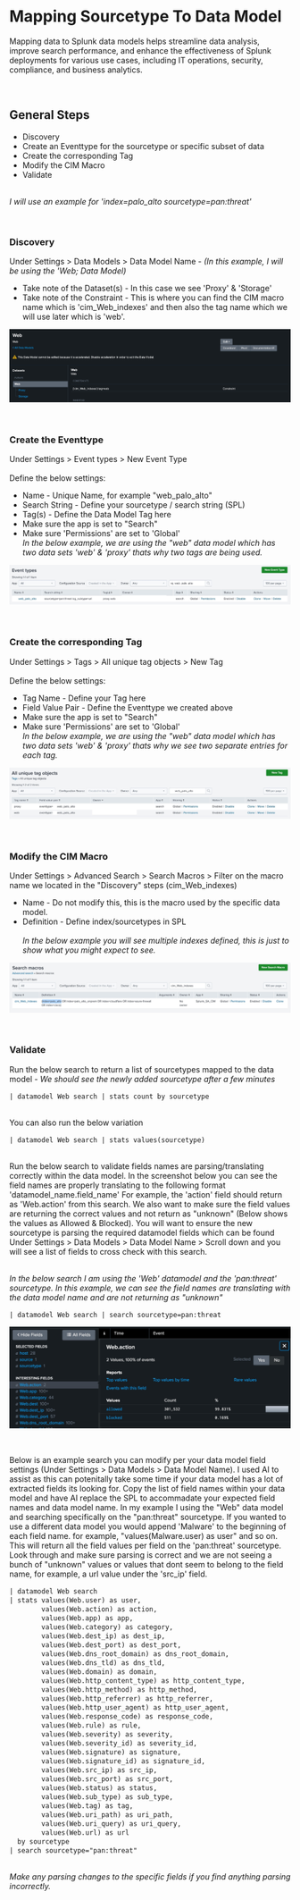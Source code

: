 # Mapping Sourcetype To Data Model

Mapping data to Splunk data models helps streamline data analysis, improve search performance, and enhance the effectiveness of Splunk deployments for various use cases, including IT operations, security, compliance, and business analytics.

<br />

## General Steps
* Discovery
* Create an Eventtype for the sourcetype or specific subset of data
* Create the corresponding Tag
* Modify the CIM Macro
* Validate

<br />*I will use an example for 'index=palo_alto sourcetype=pan:threat'*

<br />

### Discovery 
Under Settings > Data Models > Data Model Name - *(In this example, I will be using the 'Web; Data Model)*<br />
* Take note of the Dataset(s) - In this case we see 'Proxy' & 'Storage'
* Take note of the Constraint - This is where you can find the CIM macro name which is 'cim_Web_indexes' and then also the tag name which we will use later which is 'web'.

![Alt text](https://github.com/46-75-63-6B-4C-6F-67-52-68-79-74-68-6D/Splunk/blob/main/Resources/web_datamodel.jpeg "Splunk Web Data Model")


<br />

### Create the Eventtype
Under Settings > Event types > New Event Type<br />
<br />Define the below settings:
* Name - Unique Name, for example "web_palo_alto"
* Search String - Define your sourcetype / search string (SPL)
* Tag(s) - Define the Data Model Tag here
* Make sure the app is set to "Search"
* Make sure 'Permissions' are set to 'Global'
<br />*In the below example, we are using the "web" data model which has two data sets 'web' & 'proxy' thats why two tags are being used.*

![Alt text](https://github.com/46-75-63-6B-4C-6F-67-52-68-79-74-68-6D/Splunk/blob/main/Resources/datamodel_eventtype2.jpeg "Splunk Event Type")


<br />

### Create the corresponding Tag
Under Settings > Tags > All unique tag objects > New Tag<br />
<br />Define the below settings:
* Tag Name - Define your Tag here
* Field Value Pair - Define the Eventtype we created above
* Make sure the app is set to "Search"
* Make sure 'Permissions' are set to 'Global'
<br />*In the below example, we are using the "web" data model which has two data sets 'web' & 'proxy' thats why we see two separate entries for each tag.*

![Alt text](https://github.com/46-75-63-6B-4C-6F-67-52-68-79-74-68-6D/Splunk/blob/main/Resources/datamodel_tag.jpeg "Splunk Tag")


<br />

### Modify the CIM Macro
Under Settings > Advanced Search > Search Macros > Filter on the macro name we located in the "Discovery" steps (cim_Web_indexes)<br />
* Name - Do not modify this, this is the macro used by the specific data model.
* Definition - Define index/sourcetypes in SPL<br />
<br />*In the below example you will see multiple indexes defined, this is just to show what you might expect to see.*

![Alt text](https://github.com/46-75-63-6B-4C-6F-67-52-68-79-74-68-6D/Splunk/blob/main/Resources/search_macro.jpeg "CIM Search Macro")


<br />

### Validate
Run the below search to return a list of sourcetypes mapped to the data model - *We should see the newly added sourcetype after a few minutes*
````
| datamodel Web search | stats count by sourcetype
````

<br />You can also run the below variation
````
| datamodel Web search | stats values(sourcetype)
````

<br />
Run the below search to validate fields names are parsing/translating correctly within the data model. In the screenshot below you can see the field names are properly translating to the following format 'datamodel_name.field_name' For example, the 'action' field should return as 'Web.action' from this search. We also want to make sure the field values are returning the correct values and not return as "unknown" (Below shows the values as Allowed & Blocked). You will want to ensure the new sourcetype is parsing the required datamodel fields which can be found Under Settings > Data Models > Data Model Name > Scroll down and you will see a list of fields to cross check with this search.
<br /><br />

*In the below search I am using the 'Web' datamodel and the 'pan:threat' sourcetype. In this example, we can see the field names are translating with the data model name and are not returning as "unknown"*

````
| datamodel Web search | search sourcetype=pan:threat
````

![Alt text](https://github.com/46-75-63-6B-4C-6F-67-52-68-79-74-68-6D/Splunk/blob/main/Resources/datamodel_field.jpeg "Data Model Field")

<br />

Below is an example search you can modify per your data model field settings (Under Settings > Data Models > Data Model Name). I used AI to assist as this can potenitally take some time if your data model has a lot of extracted fields its looking for. Copy the list of field names within your data model and have AI replace the SPL to accommadate your expected field names and data model name. In my example I using the "Web" data model and searching specifically on the "pan:threat" sourcetype. If you wanted to use a different data model you would append 'Malware' to the beginning of each field name. for example, "values(Malware.user) as user" and so on.<br />
This will return all the field values per field on the 'pan:threat' sourcetype. Look through and make sure parsing is correct and we are not seeing a bunch of "unknown" values or values that dont seem to belong to the field name, for example, a url value under the 'src_ip' field.
````
| datamodel Web search 
| stats values(Web.user) as user, 
        values(Web.action) as action, 
        values(Web.app) as app, 
        values(Web.category) as category, 
        values(Web.dest_ip) as dest_ip, 
        values(Web.dest_port) as dest_port, 
        values(Web.dns_root_domain) as dns_root_domain, 
        values(Web.dns_tld) as dns_tld, 
        values(Web.domain) as domain, 
        values(Web.http_content_type) as http_content_type, 
        values(Web.http_method) as http_method, 
        values(Web.http_referrer) as http_referrer, 
        values(Web.http_user_agent) as http_user_agent, 
        values(Web.response_code) as response_code, 
        values(Web.rule) as rule, 
        values(Web.severity) as severity, 
        values(Web.severity_id) as severity_id, 
        values(Web.signature) as signature, 
        values(Web.signature_id) as signature_id, 
        values(Web.src_ip) as src_ip, 
        values(Web.src_port) as src_port, 
        values(Web.status) as status, 
        values(Web.sub_type) as sub_type, 
        values(Web.tag) as tag, 
        values(Web.uri_path) as uri_path, 
        values(Web.uri_query) as uri_query, 
        values(Web.url) as url
  by sourcetype 
| search sourcetype="pan:threat"
````

<br />*Make any parsing changes to the specific fields if you find anything parsing incorrectly.*
